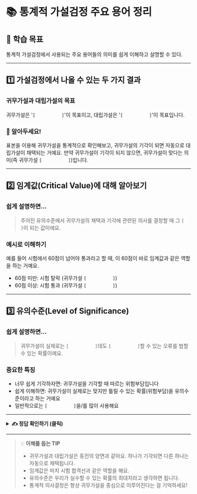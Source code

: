 # 📚 통계적 가설검정 주요 용어 정리

## 🎯 학습 목표
통계적 가설검정에서 사용되는 주요 용어들의 의미를 쉽게 이해하고 설명할 수 있다.

---

## 1️⃣ 가설검정에서 나올 수 있는 두 가지 결과

### 귀무가설과 대립가설의 목표
귀무가설은 '`[          ]`'이 목표이고, 대립가설은 '`[          ]`'이 목표입니다.

### 📌 알아두세요!
표본을 이용해 귀무가설을 통계적으로 확인해보고, 귀무가설의 기각이 되면 자동으로 대립가설이 채택되는 거예요. 
만약 귀무가설이 기각이 되지 않으면, 귀무가설이 맞다는 의미(즉 귀무가설 `[          ]`)입니다.

---

## 2️⃣ 임계값(Critical Value)에 대해 알아보기

### 쉽게 설명하면...
> 주어진 유의수준에서 귀무가설의 채택과 기각에 관련된 의사를 결정할 때 그 `[          ]`이 되는 값이에요.

### 예시로 이해하기
예를 들어 시험에서 60점이 넘어야 통과라고 할 때, 이 60점이 바로 임계값과 같은 역할을 하는 거예요.
- 60점 미만: 시험 탈락 (귀무가설 `[          ]`)
- 60점 이상: 시험 통과 (귀무가설 `[          ]`)

---

## 3️⃣ 유의수준(Level of Significance)

### 쉽게 설명하면...
> 귀무가설이 실제로는 `[          ]`데도 `[          ]`할 수 있는 오류를 범할 수 있는 확률이에요.

### 중요한 특징
- 너무 쉽게 기각하자면: 귀무가설을 기각할 때 따르는 위험부담입니다
- 쉽게 이해하면: 귀무가설이 실제로는 맞지만 틀릴 수 있는 확률(위험부담)을 유의수준이라고 하는 거예요
- 일반적으로는 `[          ]`을/를 많이 사용해요

---

<details>
<summary><b>✍️ 정답 확인하기 (클릭)</b></summary>

### 1️⃣ 가설검정의 결과
- 기각, 채택, 채택

### 2️⃣ 임계값
- 기준
- 기각
- 채택

### 3️⃣ 유의수준
- 맞는데, 기각
- 0.05 또는 5%

</details>

---

> 💡 **이해를 돕는 TIP**
> - 귀무가설과 대립가설은 동전의 양면과 같아요. 하나가 기각되면 다른 하나는 자동으로 채택됩니다.
> - 임계값은 마치 시험 합격선과 같은 역할을 해요.
> - 유의수준은 우리가 실수할 수 있는 확률의 최대치라고 생각하면 됩니다.
> - 통계적 의사결정은 항상 귀무가설을 중심으로 이루어진다는 걸 기억하세요!

